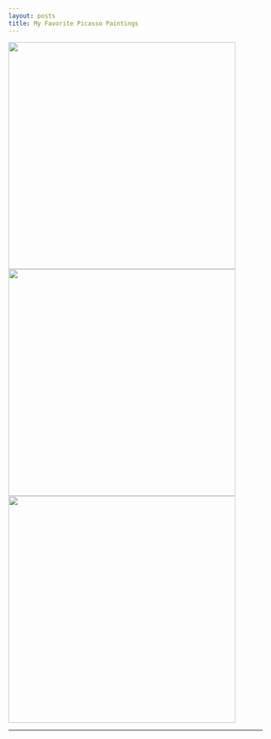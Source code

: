 ```yaml
---
layout: posts
title: My Favorite Picasso Paintings 
---
```


<img src="http://s3.picofile.com/file/8374763192/the_weeping_woman.jpg" height="450" width="450"/>
<img src="http://s4.picofile.com/file/8374763242/static1_seeantibes_com_image_uploader_photos_9e_large_pablo_picasso_1_.jpg" height="450" width="450"/>
<img src="http://s2.picofile.com/file/8374763484/5376315_QMKVVEMA_6.jpg" height="450" width="450"/>



---

